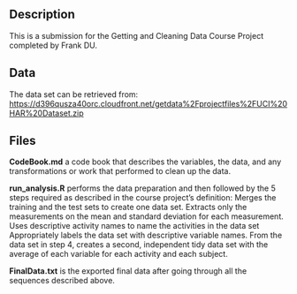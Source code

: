 ## Description
This is a submission for the Getting and Cleaning Data Course Project completed by Frank DU.

## Data
The data set can be retrieved from: https://d396qusza40orc.cloudfront.net/getdata%2Fprojectfiles%2FUCI%20HAR%20Dataset.zip

## Files
**CodeBook.md** a code book that describes the variables, the data, and any transformations or work that performed to clean up the data.

**run_analysis.R** performs the data preparation and then followed by the 5 steps required as described in the course project’s definition:
Merges the training and the test sets to create one data set.
Extracts only the measurements on the mean and standard deviation for each measurement.
Uses descriptive activity names to name the activities in the data set
Appropriately labels the data set with descriptive variable names.
From the data set in step 4, creates a second, independent tidy data set with the average of each variable for each activity and each subject.

**FinalData.txt** is the exported final data after going through all the sequences described above.